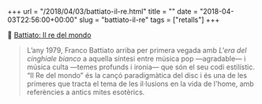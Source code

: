 +++
url = "/2018/04/03/battiato-il-re.html"
title = ""
date = "2018-04-03T22:56:00+00:00"
slug = "battiato-il-re"
tags = ["retalls"]
+++

📎 [Battiato: Il re del mondo](http://www.musicaememoria.com/Battiato-ReMondo.htm)

> L’any 1979, Franco Battiato arriba per primera vegada amb *L'era del cinghiale bianco* a aquella síntesi entre música pop —agradable— i música culta —temes profunds i ironia— que són el seu codi estilístic. “Il Re del mondo” és la cançó paradigmàtica del disc i és una de les primeres que tracta el tema de les il·lusions en la vida de l'home, amb referències a antics mites esotèrics.